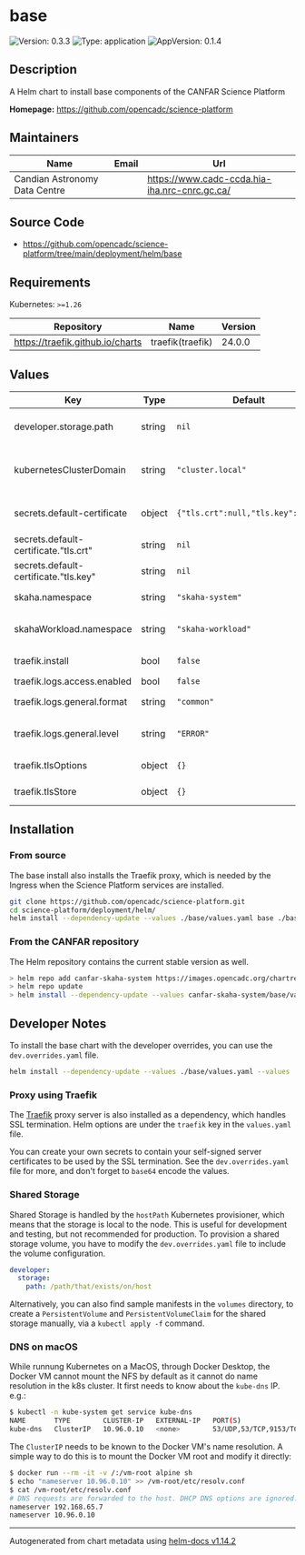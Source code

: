 # base

![Version: 0.3.3](https://img.shields.io/badge/Version-0.3.3-informational?style=flat-square) ![Type: application](https://img.shields.io/badge/Type-application-informational?style=flat-square) ![AppVersion: 0.1.4](https://img.shields.io/badge/AppVersion-0.1.4-informational?style=flat-square)

## Description

A Helm chart to install base components of the CANFAR Science Platform

**Homepage:** <https://github.com/opencadc/science-platform>

## Maintainers

| Name | Email | Url |
| ---- | ------ | --- |
| Candian Astronomy Data Centre |  | <https://www.cadc-ccda.hia-iha.nrc-cnrc.gc.ca/> |

## Source Code

* <https://github.com/opencadc/science-platform/tree/main/deployment/helm/base>

## Requirements

Kubernetes: `>=1.26`

| Repository | Name | Version |
|------------|------|---------|
| https://traefik.github.io/charts | traefik(traefik) | 24.0.0 |

## Values

| Key | Type | Default | Description |
|-----|------|---------|-------------|
| developer.storage.path | string | `nil` | **Dev Only:** The path to local storage for skaha, this path needs to exist on the host. |
| kubernetesClusterDomain | string | `"cluster.local"` | DNS domain name used within the Kubernetes cluster to allow service communication, e.g. service.namespace.svc.cluster.local |
| secrets.default-certificate | object | `{"tls.crt":null,"tls.key":null}` | **Dev Only:** The secret for Traefik Ingress SSL Termination, dont use in production!!! |
| secrets.default-certificate."tls.crt" | string | `nil` | **Dev Only:** Base64 encoded server certificate |
| secrets.default-certificate."tls.key" | string | `nil` | **Dev Only:** Base64 encoded server key |
| skaha.namespace | string | `"skaha-system"` | The namespace for the Skaha system components |
| skahaWorkload.namespace | string | `"skaha-workload"` | The namespace for the Skaha Workload components, e.g. User JupyterHub |
| traefik.install | bool | `false` | **Dev Only:** Whether to install Traefik (default: false) |
| traefik.logs.access.enabled | bool | `false` | **Dev Only:** To enable access logs |
| traefik.logs.general.format | string | `"common"` | **Dev Only:** The format of the logs, e.g. common, json, or logfmt |
| traefik.logs.general.level | string | `"ERROR"` | **Dev Only:** Logging level: DEBUG, PANIC, FATAL, ERROR, WARN, and INFO. |
| traefik.tlsOptions | object | `{}` | **Dev Only:** See dev.overrides.yaml for more options |
| traefik.tlsStore | object | `{}` | **Dev Only:** See dev.overrides.yaml for more options |

## Installation

### From source

The base install also installs the Traefik proxy, which is needed by the Ingress when the Science Platform services are installed.

```bash
git clone https://github.com/opencadc/science-platform.git
cd science-platform/deployment/helm/
helm install --dependency-update --values ./base/values.yaml base ./base
```

### From the CANFAR repository

The Helm repository contains the current stable version as well.

```bash
> helm repo add canfar-skaha-system https://images.opencadc.org/chartrepo/platform
> helm repo update
> helm install --dependency-update --values canfar-skaha-system/base/values.yaml base canfar-skaha-system/base
```

## Developer Notes

To install the base chart with the developer overrides, you can use the `dev.overrides.yaml` file.

```bash
helm install --dependency-update --values ./base/values.yaml --values ./dev.overrides.yaml base ./base
```

### Proxy using Traefik

The [Traefik](https://traefik.io/traefik/) proxy server is also installed as a dependency, which handles SSL termination.
Helm options are under the `traefik` key in the `values.yaml` file.

You can create your own secrets to contain your self-signed server certificates to be used by the SSL termination.
See the `dev.overrides.yaml` file for more, and don't forget to `base64` encode the values.

### Shared Storage

Shared Storage is handled by the `hostPath` Kubernetes provisioner, which means that the storage is local to the node. This
is useful for development and testing, but not recommended for production. To provision a shared storage volume, you have to
modify the `dev.overrides.yaml` file to include the volume configuration.

```yaml
developer:
  storage:
    path: /path/that/exists/on/host
```

Alternatively, you can also find sample manifests in the `volumes` directory, to create a `PersistentVolume` and `PersistentVolumeClaim`
for the shared storage manually, via a `kubectl apply -f` command.

### DNS on macOS

While runnung Kubernetes on a MacOS, through Docker Desktop, the Docker VM
cannot mount the NFS by default as it cannot do name resolution in the k8s cluster.
It first needs to know about the `kube-dns` IP.  e.g.:

```sh
$ kubectl -n kube-system get service kube-dns
NAME       TYPE        CLUSTER-IP   EXTERNAL-IP   PORT(S)                  AGE
kube-dns   ClusterIP   10.96.0.10   <none>        53/UDP,53/TCP,9153/TCP   1d11h
```

The `ClusterIP` needs to be known to the Docker VM's name resolution.
A simple way to do this is to mount the Docker VM root and modify it directly:

```sh
$ docker run --rm -it -v /:/vm-root alpine sh
$ echo "nameserver 10.96.0.10" >> /vm-root/etc/resolv.conf
$ cat /vm-root/etc/resolv.conf
# DNS requests are forwarded to the host. DHCP DNS options are ignored.
nameserver 192.168.65.7
nameserver 10.96.0.10
```

----------------------------------------------
Autogenerated from chart metadata using [helm-docs v1.14.2](https://github.com/norwoodj/helm-docs/releases/v1.14.2)
